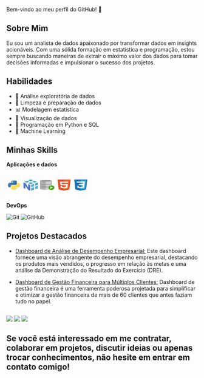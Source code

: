 Bem-vindo ao meu perfil do GitHub! 👋

## Sobre Mim
Eu sou um analista de dados apaixonado por transformar dados em insights acionáveis. Com uma sólida formação em estatística e programação, estou sempre buscando maneiras de extrair o máximo valor dos dados para tomar decisões informadas e impulsionar o sucesso dos projetos.

## Habilidades
- 🔭 Análise exploratória de dados
- 🧹 Limpeza e preparação de dados
- 📊 Modelagem estatística
- 🎲 Visualização de dados
- 🐍 Programação em Python e SQL
- 🤖 Machine Learning

## Minhas Skills

**Aplicações e dados**

<div style="display: inline_block"><br>
  <img align="center" alt="Geo-Python" height="30" width="40" src="https://raw.githubusercontent.com/devicons/devicon/master/icons/python/python-original.svg">
  <img align="center" alt="Geo-Python" height="30" width="40" src="https://github.com/devicons/devicon/blob/master/icons/numpy/numpy-original.svg">
  <img align="center" alt="Geo-Python" height="30" width="40" src="https://github.com/devicons/devicon/blob/master/icons/sqldeveloper/sqldeveloper-original.svg">
  <img align="center" alt="Geo-HTML" height="30" width="40" src="https://raw.githubusercontent.com/devicons/devicon/master/icons/html5/html5-original.svg">
  <img align="center" alt="Geo-CSS" height="30" width="40" src="https://raw.githubusercontent.com/devicons/devicon/master/icons/css3/css3-original.svg">
</div>

##

**DevOps**

![Git](https://img.shields.io/badge/-Git-333333?style=flat&logo=git)
![GitHub](https://img.shields.io/badge/-GitHub-333333?style=flat&logo=github)

## Projetos Destacados
- [Dashboard de Análise de Desempenho Empresarial:](https://app.powerbi.com/reportEmbed?reportId=aa3774b3-a169-4545-9e37-f1a278dc20ad&autoAuth=true&ctid=2d2d531a-2b9f-4727-b685-753cb31db710) Este dashboard fornece uma visão abrangente do desempenho empresarial, destacando os produtos mais vendidos, o progresso em relação às metas e uma análise da Demonstração do Resultado do Exercício (DRE).

- [Dashboard de Gestão Financeira para Múltiplos Clientes:](https://app.powerbi.com/reportEmbed?reportId=cd392d7a-592d-4e1d-87b5-0c520a66fc3a&autoAuth=true&ctid=73e40a41-3408-4bbd-92ba-bbaaa3ccee8c) Dashboard de gestão financeira é uma ferramenta poderosa projetada para simplificar e otimizar a gestão financeira de mais de 60 clientes que antes faziam tudo no papel.

##

<div> 
  <a href="https://instagram.com/georgehenriquec_" target="_blank"><img src="https://img.shields.io/badge/-Instagram-%23E4405F?style=for-the-badge&logo=instagram&logoColor=white" target="_blank"></a>
  <a href = "mailto:george@ichamou.tech"><img src="https://img.shields.io/badge/-Gmail-%23333?style=for-the-badge&logo=gmail&logoColor=white" target="_blank"></a>
  <a href="https://www.linkedin.com/in/georgehenriquecardoso" target="_blank"><img src="https://img.shields.io/badge/-LinkedIn-%230077B5?style=for-the-badge&logo=linkedin&logoColor=white" target="_blank"></a> 
  
</div>

## Se você está interessado em me contratar, colaborar em projetos, discutir ideias ou apenas trocar conhecimentos, não hesite em entrar em contato comigo!
